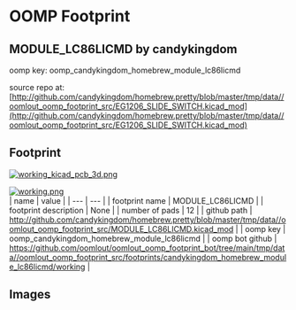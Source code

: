 # OOMP Footprint  
## MODULE_LC86LICMD  by candykingdom  
  
oomp key: oomp_candykingdom_homebrew_module_lc86licmd  
  
source repo at: [http://github.com/candykingdom/homebrew.pretty/blob/master/tmp/data//oomlout_oomp_footprint_src/‎EG1206‎_SLIDE_SWITCH.kicad_mod](http://github.com/candykingdom/homebrew.pretty/blob/master/tmp/data//oomlout_oomp_footprint_src/‎EG1206‎_SLIDE_SWITCH.kicad_mod)  
## Footprint  
  
[![working_kicad_pcb_3d.png](working_kicad_pcb_3d_600.png)](working_kicad_pcb_3d.png)  
  
[![working.png](working_600.png)](working.png)  
| name | value | 
| --- | --- | 
| footprint name | MODULE_LC86LICMD | 
| footprint description | None | 
| number of pads | 12 | 
| github path | http://github.com/candykingdom/homebrew.pretty/blob/master/tmp/data//oomlout_oomp_footprint_src/MODULE_LC86LICMD.kicad_mod | 
| oomp key | oomp_candykingdom_homebrew_module_lc86licmd | 
| oomp bot github | https://github.com/oomlout/oomlout_oomp_footprint_bot/tree/main/tmp/data//oomlout_oomp_footprint_src/footprints/candykingdom_homebrew_module_lc86licmd/working | 
## Images  
